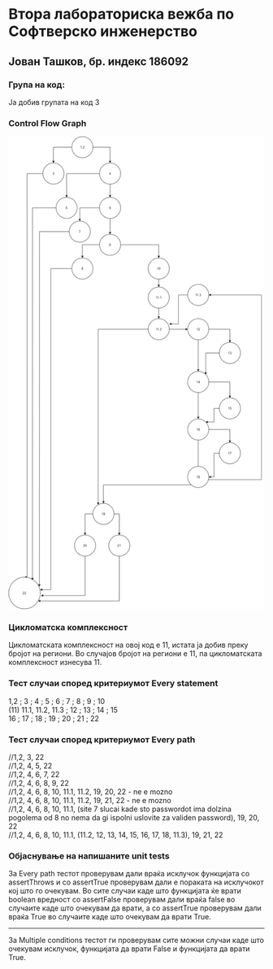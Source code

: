# Втора лабораториска вежба по Софтверско инженерство
## Јован Ташков, бр. индекс 186092
### Група на код:
Ја добив групата на код 3
### Control Flow Graph
![ControlFlowGraph](Lab2_ControlFlowGraph.jpg)
### Цикломатска комплексност
Цикломатската комплексност на овој код е 11, истата ја добив преку бројот на региони. Во случајoв бројот на региони е 11, па цикломатската комплексност изнесува 11.
### Тест случаи според критериумот Every statement
1,2 ; 3 ; 4 ; 5 ; 6 ; 7 ; 8 ; 9 ; 10 <br/>
(11) 11.1, 11.2, 11.3 ; 12 ; 13 ; 14 ; 15 <br/>
16 ; 17 ; 18 ; 19 ; 20 ; 21 ; 22
### Тест случаи според критериумот Every path
//1,2, 3, 22 <br/>
//1,2, 4, 5, 22 <br/>
//1,2, 4, 6, 7, 22 <br/>
//1,2, 4, 6, 8, 9, 22 <br/>
//1,2, 4, 6, 8, 10, 11.1, 11.2, 19, 20, 22 - ne e mozno <br/>
//1,2, 4, 6, 8, 10, 11.1, 11.2, 19, 21, 22 - ne e mozno <br/>
//1,2, 4, 6, 8, 10, 11.1, (site 7 slucai kade sto passwordot ima dolzina pogolema od 8 no nema da gi ispolni uslovite za validen password), 19, 20, 22 <br/> 
//1,2, 4, 6, 8, 10, 11.1, (11.2, 12, 13, 14, 15, 16, 17, 18, 11.3), 19, 21, 22
### Објаснување на напишаните unit tests
За Every path тестот проверувам дали враќа исклучок функцијата со assertThrows
и со assertTrue проверувам дали е пораката на исклучокот кој што го очекувам.
Во сите случаи каде што функцијата ќе врати boolean вредност со assertFalse проверувам дали враќа 
false во случаите каде што очекувам да врати, а со assertTrue проверувам дали враќа True во
случаите каде што очекувам да врати True.<br/><hr/>
За Multiple conditions тестот ги проверувам сите можни случаи каде што очекувам исклучок, функцијата да врати False и функцијата да врати True.